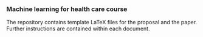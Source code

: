 ### Machine learning for health care course

The repository contains template LaTeX files for the proposal and the paper. Further instructions are contained within each document.
